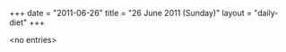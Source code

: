 +++
date = "2011-06-26"
title = "26 June 2011 (Sunday)"
layout = "daily-diet"
+++


\<no entries\>

